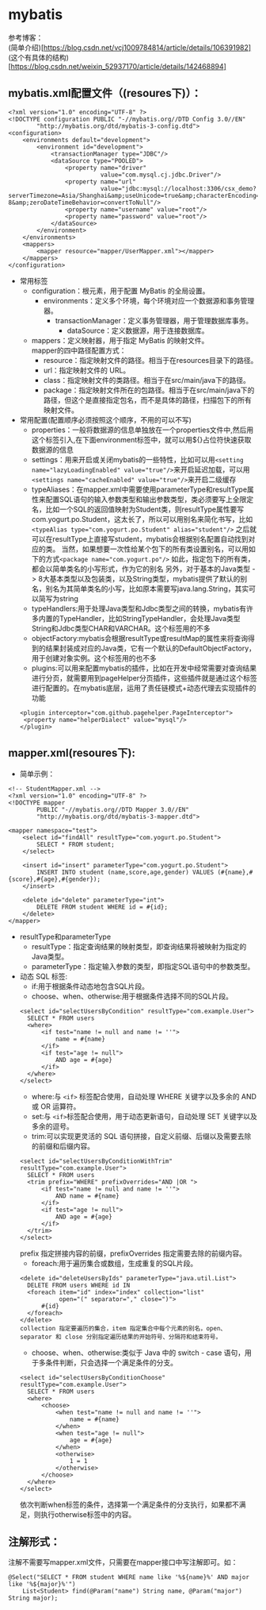 # mybatis
参考博客：  
(简单介绍)[https://blog.csdn.net/vcj1009784814/article/details/106391982]
(这个有具体的结构)[https://blog.csdn.net/weixin_52937170/article/details/142468894]
## mybatis.xml配置文件（(resoures下)）：
```
<?xml version="1.0" encoding="UTF-8" ?>
<!DOCTYPE configuration PUBLIC "-//mybatis.org//DTD Config 3.0//EN"
        "http://mybatis.org/dtd/mybatis-3-config.dtd">
<configuration>
    <environments default="development">
        <environment id="development">
            <transactionManager type="JDBC"/>
            <dataSource type="POOLED">
                <property name="driver"
                          value="com.mysql.cj.jdbc.Driver"/>
                <property name="url"
                          value="jdbc:mysql://localhost:3306/csx_demo?serverTimezone=Asia/Shanghai&amp;useUnicode=true&amp;characterEncoding=UTF-8&amp;zeroDateTimeBehavior=convertToNull"/>
                <property name="username" value="root"/>
                <property name="password" value="root"/>
            </dataSource>
        </environment>
    </environments>
    <mappers>
        <mapper resource="mapper/UserMapper.xml"></mapper>
    </mappers>
</configuration>
```
- 常用标签
  - configuration：根元素，用于配置 MyBatis 的全局设置。
    - environments：定义多个环境，每个环境对应一个数据源和事务管理器。
      - transactionManager：定义事务管理器，用于管理数据库事务。
        - dataSource：定义数据源，用于连接数据库。
  - mappers：定义映射器，用于指定 MyBatis 的映射文件。   
    mapper的四中路径配置方式： 
    - resource：指定映射文件的路径。相当于在resources目录下的路径。
    - url：指定映射文件的 URL。
    - class：指定映射文件的类路径。相当于在src/main/java下的路径。
    - package：指定映射文件所在的包路径。相当于在src/main/java下的路径，但这个是直接指定包名，而不是具体的路径，扫描包下的所有映射文件。
- 常用配置(配置顺序必须按照这个顺序，不用的可以不写)
    - properties：一般将数据源的信息单独放在一个properties文件中,然后用这个标签引入,在下面environment标签中，就可以用${}占位符快速获取数据源的信息
    - settings：用来开启或关闭mybatis的一些特性，比如可以用`<setting name="lazyLoadingEnabled" value="true"/>`来开启延迟加载，可以用`<settings name="cacheEnabled" value="true"/>`来开启二级缓存
    - typeAliases：在mapper.xml中需要使用parameterType和resultType属性来配置SQL语句的输入参数类型和输出参数类型，类必须要写上全限定名，比如一个SQL的返回值映射为Student类，则resultType属性要写com.yogurt.po.Student，这太长了，所以可以用别名来简化书写，比如`<typeAlias type="com.yogurt.po.Student" alias="student"/>`
    之后就可以在resultType上直接写student，mybatis会根据别名配置自动找到对应的类。
    当然，如果想要一次性给某个包下的所有类设置别名，可以用如下的方式`<package name="com.yogurt.po"/>`
    如此，指定包下的所有类，都会以简单类名的小写形式，作为它的别名
    另外，对于基本的Java类型 -> 8大基本类型以及包装类，以及String类型，mybatis提供了默认的别名，别名为其简单类名的小写，比如原本需要写java.lang.String，其实可以简写为string
    - typeHandlers:用于处理Java类型和Jdbc类型之间的转换，mybatis有许多内置的TypeHandler，比如StringTypeHandler，会处理Java类型String和Jdbc类型CHAR和VARCHAR。这个标签用的不多
    - objectFactory:mybatis会根据resultType或resultMap的属性来将查询得到的结果封装成对应的Java类，它有一个默认的DefaultObjectFactory，用于创建对象实例。这个标签用的也不多
    - plugins:可以用来配置mybatis的插件，比如在开发中经常需要对查询结果进行分页，就需要用到pageHelper分页插件，这些插件就是通过这个标签进行配置的。在mybatis底层，运用了责任链模式+动态代理去实现插件的功能
    ```
    <plugin interceptor="com.github.pagehelper.PageInterceptor">
     <property name="helperDialect" value="mysql"/>
    </plugin>
    ```
## mapper.xml(resoures下):
- 简单示例：
```
<!-- StudentMapper.xml -->
<?xml version="1.0" encoding="UTF-8" ?>
<!DOCTYPE mapper
        PUBLIC "-//mybatis.org//DTD Mapper 3.0//EN"
        "http://mybatis.org/dtd/mybatis-3-mapper.dtd">

<mapper namespace="test">
    <select id="findAll" resultType="com.yogurt.po.Student">
        SELECT * FROM student;
    </select>

    <insert id="insert" parameterType="com.yogurt.po.Student">
        INSERT INTO student (name,score,age,gender) VALUES (#{name},#{score},#{age},#{gender});
    </insert>
    
    <delete id="delete" parameterType="int">
        DELETE FROM student WHERE id = #{id};
    </delete>
</mapper>
```
- resultType和parameterType
  - resultType：指定查询结果的映射类型，即查询结果将被映射为指定的Java类型。
  - parameterType：指定输入参数的类型，即指定SQL语句中的参数类型。
- 动态 SQL 标签:
  - if:用于根据条件动态地包含SQL片段。
  - choose、when、otherwise:用于根据条件选择不同的SQL片段。
  ```
  <select id="selectUsersByCondition" resultType="com.example.User">
    SELECT * FROM users
    <where>
        <if test="name != null and name != ''">
            name = #{name}
        </if>
        <if test="age != null">
            AND age = #{age}
        </if>
    </where>
  </select>
  ``` 
  - where:与 `<if>` 标签配合使用，自动处理 WHERE 关键字以及多余的 AND 或 OR 运算符。
  - set:与 `<if>`标签配合使用，用于动态更新语句，自动处理 SET 关键字以及多余的逗号。
  - trim:可以实现更灵活的 SQL 语句拼接，自定义前缀、后缀以及需要去除的前缀和后缀内容。
  ```
  <select id="selectUsersByConditionWithTrim" resultType="com.example.User">
    SELECT * FROM users
    <trim prefix="WHERE" prefixOverrides="AND |OR ">
        <if test="name != null and name != ''">
            AND name = #{name}
        </if>
        <if test="age != null">
            AND age = #{age}
        </if>
    </trim>
  </select>
  ```
    prefix 指定拼接内容的前缀，prefixOverrides 指定需要去除的前缀内容。
  - foreach:用于遍历集合或数组，生成重复的SQL片段。  
  ```
  <delete id="deleteUsersByIds" parameterType="java.util.List">
    DELETE FROM users WHERE id IN
    <foreach item="id" index="index" collection="list"
             open="(" separator="," close=")">
        #{id}
    </foreach>
  </delete>
  collection 指定要遍历的集合，item 指定集合中每个元素的别名，open、separator 和 close 分别指定遍历结果的开始符号、分隔符和结束符号。
  ```
  - choose、when、otherwise:类似于 Java 中的 switch - case 语句，用于多条件判断，只会选择一个满足条件的分支。
  ```
  <select id="selectUsersByConditionChoose" resultType="com.example.User">
    SELECT * FROM users
    <where>
        <choose>
            <when test="name != null and name != ''">
                name = #{name}
            </when>
            <when test="age != null">
                age = #{age}
            </when>
            <otherwise>
                1 = 1
            </otherwise>
        </choose>
    </where>
  </select>
  ```
  依次判断when标签的条件，选择第一个满足条件的分支执行，如果都不满足，则执行otherwise标签中的内容。
## 注解形式：
注解不需要写mapper.xml文件，只需要在mapper接口中写注解即可。如：
```
@Select("SELECT * FROM student WHERE name like '%${name}%' AND major like '%${major}%'")
	List<Student> find(@Param("name") String name, @Param("major") String major);
``` 